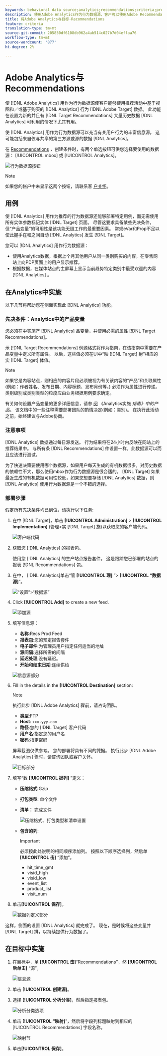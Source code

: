 ```yaml
---
keywords: behavioral data source;analytics;recommendations;criteria;product variables
description: 使用Adobe Analytics作为行为数据源，客户可以使用Adobe RecommendationsAnalytics提供的基于视图和／或基于购买的行为数据。
title: 将Adobe Analytics与目标·Recommendations
feature: criteria
translation-type: tm+mt
source-git-commit: 205850df6108db962a4ab514c027b7d04effaa76
workflow-type: tm+mt
source-wordcount: '877'
ht-degree: 2%

---
```



# Adobe Analytics与Recommendations

使 [!DNL Adobe Analytics] 用作为行为数据源使客户能够使用推荐活动中基于视图和／或基于购买的 [!DNL Analytics] 行为 [!DNL Adobe Target] 数据。 此功能在设置为新的并且有 [!DNL Target Recommendations] 大量历史数据 [!DNL Analytics] 可利用的情况下尤其有用。

使 [!DNL Analytics] 用作为行为数据源可以充当有关用户行为的丰富信息源。 这可能包括来自仅与共享的第三方源或源的数据 [!DNL Analytics]。

在 [Recommendations](/help/c-recommendations/c-algorithms/create-new-algorithm.md) ，创建条件时，有两个单选按钮可供您选择要使用的数据源： [!UICONTROL mbox] 或 [!UICONTROL Analytics]。

![行为数据源按钮](/help/c-recommendations/c-algorithms/assets/behavioral-data-source.png)

>[!NOTE]
>
>如果您的帐户中未显示这两个按钮，请联系客 [户关怀](/help/cmp-resources-and-contact-information.md#reference_ACA3391A00EF467B87930A450050077C)。

## 用例

使 [!DNL Analytics] 用作为推荐的行为数据源还能够部署特定用例，而无需使用所有实体参数标记实体 [!DNL Target] 页面。 尽管这要求具备某些先决条件，但“产品变量”的可用性是该功能无缝工作的最重要因素。 常规eVar和Prop不足以使此握手在和之间自动 [!DNL Analytics] 发生 [!DNL Target]。

您可以 [!DNL Analytics] 用作行为数据源：

* 使用Analytics数据，根据上个月其他用户从同一类别购买的内容，在零售网站上向PDP页面上的用户显示推荐。
* 根据数据，在媒体站点的主屏幕上显示当前趋势特定类别中最受欢迎的内容 [!DNL Analytics] 。

## 在Analytics中实施

以下几节将帮助您在侧面实现此 [!DNL Analytics] 功能。

### 先决条件：Analytics中的产品变量

您必须在中实施产 [!DNL Analytics] 品变量，并使用必需的属性 [!DNL Target Recommendations]。

示 [!DNL Target Recommendations] 例源格式将作为指南，在该指南中需要在产品变量中定义所有属性。 以后，这些值必须在UI中“映 [!DNL Target] 射”相应的实 [!DNL Target] 体值。

>[!NOTE]
>
>如果它是内容站点，则相应的内容片段必须被视为有关该内容的“产品”和关联属性(例如：作者姓名、发布日期、内容标题、发布月份等。) 必须作为属性进行传递。 类别级别或类别类型的粒度应由业务根据用例要求确定。

有关如何设置产品变量的更多详细信息，请参 [阅](https://docs.adobe.com/content/help/en/analytics/implementation/vars/page-vars/products.html) 《Analytics实施 *指南》中的产品*。 该文档中的一些注释需要部署团队的酌情决定(例如：类别)。 在执行此活动之前，始终建议与Adobe协商。

### 注意事项

[!DNL Analytics] 数据通过每日源发送。 行为结果将在24小时内反映在网站上的推荐结果中。 与所有条 [!DNL Recommendations] 件设置一样，此数据源可以而且应该进行测试。

为了快速决策要使用哪个数据源，如果用户每天生成的有机数据很多，对历史数据的依赖性不大，那么使用mbox作为行为数据源是很合适的。 [!DNL Target] 如果最近生成的有机数据可用性较低，如果您想要存储 [!DNL Analytics] 数据，则 [!DNL Analytics] 使用行为数据源是一个不错的选择。

### 部署步骤

假定所有先决条件均已到位，请执行以下任务:

1. 在中 [!DNL Target]，单击 **[!UICONTROL Administration]** > **[!UICONTROL Implementation]** (管理>实 [!DNL Target] 施)以获取您的客户端代码。

   ![客户端代码](/help/c-recommendations/c-algorithms/assets/client-code.png)

1. 获取您 [!DNL Analytics] 的报表包。

   使用您 [!DNL Analytics] 的生产站点报告套件。 这是跟踪您已部署的站点的报表 [!DNL Recommendations] 包。

1. 在中， [!DNL Analytics]单击“管 **[!UICONTROL 理]** ”> **[!UICONTROL “数据源]**”。

   ![“设置”>“数据源”](/help/c-recommendations/c-algorithms/assets/data-feed.png)

1. Click **[!UICONTROL Add]** to create a new feed.

   ![添加源](/help/c-recommendations/c-algorithms/assets/add-feed.png)

1. 填写信息源：

   * **名称**:Recs Prod Feed
   * **报表包**:您的预定报告套件
   * **电子邮件**:为管理员用户指定任何适当的地址
   * **源间隔**:选择所需的间隔
   * **延迟处理**:没有延迟。
   * **开始和结束日期**:连续供给

   ![信息源部分](/help/c-recommendations/c-algorithms/assets/feed-information.png)

1. Fill in the details in the **[!UICONTROL Destination]** section:

   >[!NOTE]
   > 
   >执行此步 [!DNL Adobe Analytics] 骤前，请咨询团队。

   * **类型**:FTP
   * **Host**: `xxx.yyy.com`
   * **路径**:您的 [!DNL Target] 客户代码
   * **用户名**:指定您的用户名
   * **密码**:指定密码

   屏幕截图仅供参考。 您的部署将具有不同的凭据。 执行此步 [!DNL Adobe Analytics] 骤时，请咨询团队或客户关怀。

   ![目标部分](/help/c-recommendations/c-algorithms/assets/destination.png)

1. 填写“数 **[!UICONTROL 据列]** ”定义：

   * **压缩格式**:Gzip
   * **打包类型**: 单个文件
   * **清单：** 完成文件

      ![压缩格式、打包类型和清单设置](/help/c-recommendations/c-algorithms/assets/compression.png)

   * **包含的列**:

      >[!IMPORTANT]
      >
      >必须按此处说明的相同顺序添加列。 按照以下顺序选择列，然后单 **[!UICONTROL 击]** “添加”。

      * hit_time_gmt
      * visid_high
      * visid_low
      * event_list
      * product_list
      * visit_num

1. 单击&#x200B;**[!UICONTROL 保存]**。

   ![数据列定义部分](/help/c-recommendations/c-algorithms/assets/data-column-definitions.png)

这样，侧面的设置 [!DNL Analytics] 就完成了。 现在，是时候将这些变量并 [!DNL Target] 排，以持续提供行为数据了。

## 在目标中实施

1. 在目标中，单 **[!UICONTROL 击]**“Recommendations”，然 **[!UICONTROL 后单击]** “源”。

   ![信息源](/help/c-recommendations/c-algorithms/assets/feeds-tab.png)

1. 单击 **[!UICONTROL 创建源]**。

1. 选择 **[!UICONTROL 分析分类]**，然后指定报表包。

   ![分析分类选项](/help/c-recommendations/c-algorithms/assets/analytics-classifications.png)

1. 单击 **[!UICONTROL “映射]**”，然后将字段列标题映射到相应的 [!UICONTROL Recommendations] 字段名称。

   ![映射节](/help/c-recommendations/c-algorithms/assets/mapping.png)

1. 单击&#x200B;**[!UICONTROL 保存]**。